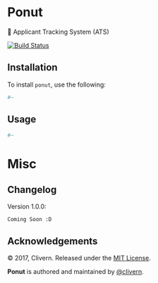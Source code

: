 Ponut
====
:rocket: Applicant Tracking System (ATS)

[![Build Status](https://travis-ci.org/Clivern/Ponut.svg?branch=master)](https://travis-ci.org/Clivern/Ponut)

Installation
------------

To install `ponut`, use the following:

```php
#~
```

Usage
-----

```php
#~
```


Misc
====

Changelog
---------
Version 1.0.0:
```
Coming Soon :D
```

Acknowledgements
----------------

© 2017, Clivern. Released under the [MIT License](http://www.opensource.org/licenses/mit-license.php).

**Ponut** is authored and maintained by [@clivern](http://github.com/clivern).